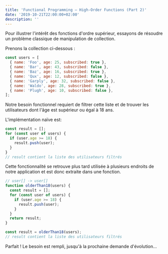 ```yaml
---
title: 'Functional Programming — High-Order Functions (Part 2)'
date: '2019-10-21T22:00:00+02:00'
description: ''
---
```


Pour illustrer l'intérêt des fonctions d'ordre supérieur, essayons de résoudre un problème classique de manipulation de collection.

Prenons la collection ci-dessous :

```js
const users = [
  { name: 'Foo', age: 25, subscribed: true },
  { name: 'Bar', age: 43, subscribed: false },
  { name: 'Baz', age: 16, subscribed: true },
  { name: 'Qux', age: 12, subscribed: false },
  { name: 'Garply', age: 32, subscribed: false },
  { name: 'Waldo', age: 28, subscribed: true },
  { name: 'Plugh', age: 10, subscribed: false },
];
```

Notre besoin fonctionnel requiert de filtrer cette liste et de trouver les utilisateurs dont l'âge est supérieur ou égal à 18 ans.

L'implémentation naïve est:

```js
const result = [];
for (const user of users) {
  if (user.age >= 18) {
    result.push(user);
  }
}
// result contient la liste des utilisateurs filtrés
```

Cette fonctionnalité se retrouve plus tard utilisée à plusieurs endroits de notre application et est donc extraite dans une fonction.

```js
// user[] -> user[]
function olderThan18(users) {
  const result = [];
  for (const user of users) {
    if (user.age >= 18) {
      result.push(user);
    }
  }
  return result;
}

const result = olderThan18(users);
// result contient la liste des utilisateurs filtrés
```

Parfait ! Le besoin est rempli, jusqu'à la prochaine demande d'évolution...
